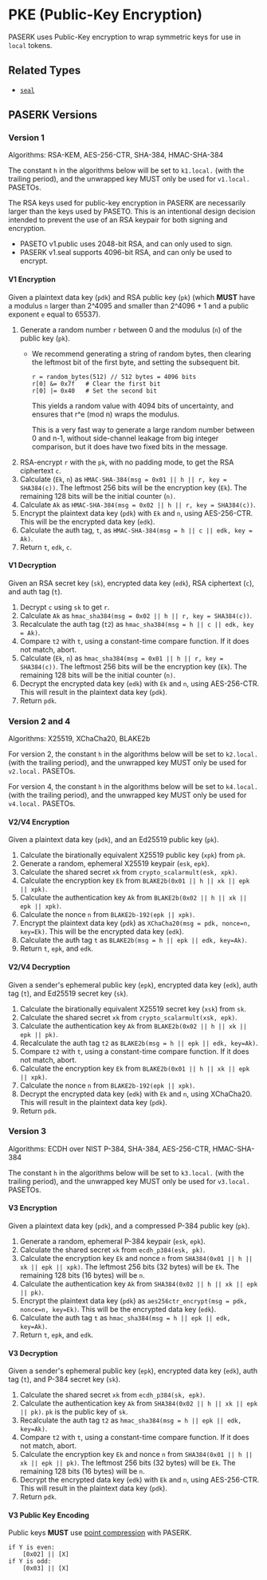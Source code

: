# PKE (Public-Key Encryption)

PASERK uses Public-Key encryption to wrap symmetric keys for use in `local` tokens.

## Related Types

* [`seal`](../types/seal.md)

## PASERK Versions

### Version 1

Algorithms: RSA-KEM, AES-256-CTR, SHA-384, HMAC-SHA-384

The constant `h` in the algorithms below will be set to `k1.local.`
(with the trailing period), and the unwrapped key MUST only be used for
`v1.local.` PASETOs.

The RSA keys used for public-key encryption in PASERK are necessarily larger
than the keys used by PASETO. This is an intentional design decision intended
to prevent the use of an RSA keypair for both signing and encryption.

* PASETO v1.public uses 2048-bit RSA, and can only used to sign.
* PASERK v1.seal supports 4096-bit RSA, and can only be used to encrypt.

#### V1 Encryption

Given a plaintext data key (`pdk`) and RSA public key (`pk`) (which **MUST** have
a modulus `n` larger than 2^4095 and smaller than 2^4096 + 1 and a public exponent
`e` equal to 65537).

1. Generate a random number `r` between 0 and the modulus (`n`) of the public key (`pk`).
   * We recommend generating a string of random bytes, then clearing the leftmost
     bit of the first byte, and setting the subsequent bit.
     ```
     r = random_bytes(512) // 512 bytes = 4096 bits
     r[0] &= 0x7f   # Clear the first bit
     r[0] |= 0x40   # Set the second bit
     ```
     This yields a random value with 4094 bits of uncertainty, and ensures that r^e (mod n)
     wraps the modulus.
     
     This is a very fast way to generate a large random number between 0 and n-1,
     without side-channel leakage from big integer comparison, but it does have two
     fixed bits in the message.
2. RSA-encrypt `r` with the `pk`, with no padding mode, to get the RSA ciphertext `c`.
3. Calculate (`Ek`, `n`) as `HMAC-SHA-384(msg = 0x01 || h || r, key = SHA384(c))`.
   The leftmost 256 bits will be the encryption key (`Ek`). The remaining 128 bits
   will be the initial counter (`n)`.
4. Calculate `Ak` as `HMAC-SHA-384(msg = 0x02 || h || r, key = SHA384(c))`.
5. Encrypt the plaintext data key (`pdk`) with `Ek` and `n`, using AES-256-CTR.
   This will be the encrypted data key (`edk`).
6. Calculate the auth tag, `t`, as `HMAC-SHA-384(msg = h || c || edk, key = Ak)`.
7. Return `t`, `edk`, `c`.

#### V1 Decryption

Given an RSA secret key (`sk`), encrypted data key (`edk`),
RSA ciphertext (`c`), and auth tag (`t`).

1. Decrypt `c` using `sk` to get `r`.
2. Calculate `Ak` as 
   `hmac_sha384(msg = 0x02 || h || r, key = SHA384(c))`.
3. Recalculate the auth tag (`t2`) as 
   `hmac_sha384(msg = h || c || edk, key = Ak)`.
4. Compare `t2` with `t`, using a constant-time compare function. If it does not
   match, abort. 
5. Calculate (`Ek`, `n`) as 
   `hmac_sha384(msg = 0x01 || h || r, key = SHA384(c))`.
   The leftmost 256 bits will be the encryption key (`Ek`). The remaining 128 bits
   will be the initial counter (`n)`.
6. Decrypt the encrypted data key (`edk`) with `Ek` and `n`, using AES-256-CTR.
   This will result in the plaintext data key (`pdk`).
7. Return `pdk`.

### Version 2 and 4

Algorithms: X25519, XChaCha20, BLAKE2b

For version 2, the constant `h` in the algorithms below will be set to `k2.local.`
(with the trailing period), and the unwrapped key MUST only be used for
`v2.local.` PASETOs.

For version 4, the constant `h` in the algorithms below will be set to `k4.local.`
(with the trailing period), and the unwrapped key MUST only be used for
`v4.local.` PASETOs.

#### V2/V4 Encryption

Given a plaintext data key (`pdk`), and an Ed25519 public key (`pk`).

1. Calculate the birationally equivalent X25519 public key (`xpk`) from `pk`.
2. Generate a random, ephemeral X25519 keypair (`esk`, `epk`).
3. Calculate the shared secret `xk` from 
   `crypto_scalarmult(esk, xpk)`.
4. Calculate the encryption key `Ek` from
   `BLAKE2b(0x01 || h || xk || epk || xpk)`.
5. Calculate the authentication key `Ak` from 
   `BLAKE2b(0x02 || h || xk || epk || xpk)`.
6. Calculate the nonce `n` from 
   `BLAKE2b-192(epk || xpk)`.
7. Encrypt the plaintext data key (`pdk`) as 
   `XChaCha20(msg = pdk, nonce=n, key=Ek)`.
   This will be the encrypted data key (`edk`).
8. Calculate the auth tag `t` as
   `BLAKE2b(msg = h || epk || edk, key=Ak)`.
9. Return `t`, `epk`, and `edk`.

#### V2/V4 Decryption

Given a sender's ephemeral public key (`epk`), encrypted data key (`edk`),
auth tag (`t`), and Ed25519 secret key (`sk`).

1. Calculate the birationally equivalent X25519 secret key (`xsk`) from `sk`.
2. Calculate the shared secret `xk` from `crypto_scalarmult(xsk, epk)`.
3. Calculate the authentication key `Ak` from
   `BLAKE2b(0x02 || h || xk || epk || pk)`.
4. Recalculate the auth tag `t2` as `BLAKE2b(msg = h || epk || edk, key=Ak)`.
5. Compare `t2` with `t`, using a constant-time compare function. If it does not
   match, abort.
6. Calculate the encryption key `Ek` from `BLAKE2b(0x01 || h || xk || epk || xpk)`.
7. Calculate the nonce `n` from `BLAKE2b-192(epk || xpk)`.
8. Decrypt the encrypted data key (`edk`) with `Ek` and `n`, using XChaCha20.
   This will result in the plaintext data key (`pdk`).
9. Return `pdk`.

### Version 3

Algorithms: ECDH over NIST P-384, SHA-384, AES-256-CTR, HMAC-SHA-384

The constant `h` in the algorithms below will be set to `k3.local.`
(with the trailing period), and the unwrapped key MUST only be used for
`v3.local.` PASETOs.

#### V3 Encryption

Given a plaintext data key (`pdk`), and a compressed P-384 public key (`pk`).

1. Generate a random, ephemeral P-384 keypair (`esk`, `epk`).
2. Calculate the shared secret `xk` from `ecdh_p384(esk, pk)`.
3. Calculate the encryption key `Ek` and nonce `n` from 
   `SHA384(0x01 || h || xk || epk || xpk)`.
   The leftmost 256 bits (32 bytes) will be `Ek`.
   The remaining 128 bits (16 bytes) will be `n`.
4. Calculate the authentication key `Ak` from 
   `SHA384(0x02 || h || xk || epk || pk)`.
5. Encrypt the plaintext data key (`pdk`) as
   `aes256ctr_encrypt(msg = pdk, nonce=n, key=Ek)`.
   This will be the encrypted data key (`edk`).
6. Calculate the auth tag `t` as
   `hmac_sha384(msg = h || epk || edk, key=Ak)`.
7. Return `t`, `epk`, and `edk`.

#### V3 Decryption

Given a sender's ephemeral public key (`epk`), encrypted data key (`edk`),
auth tag (`t`), and P-384 secret key (`sk`).

1. Calculate the shared secret `xk` from `ecdh_p384(sk, epk)`.
2. Calculate the authentication key `Ak` from
   `SHA384(0x02 || h || xk || epk || pk)`.
   `pk` is the public key of `sk`.
3. Recalculate the auth tag `t2` as
   `hmac_sha384(msg = h || epk || edk, key=Ak)`.
4. Compare `t2` with `t`, using a constant-time compare function.
   If it does not match, abort.
5. Calculate the encryption key `Ek` and nonce `n` from
   `SHA384(0x01 || h || xk || epk || pk)`.
   The leftmost 256 bits (32 bytes) will be `Ek`.
   The remaining 128 bits (16 bytes) will be `n`.
6. Decrypt the encrypted data key (`edk`) with `Ek` and `n`, using AES-256-CTR.
   This will result in the plaintext data key (`pdk`).
7. Return `pdk`.

#### V3 Public Key Encoding

Public keys **MUST** use [point compression](https://citeseerx.ist.psu.edu/viewdoc/download?doi=10.1.1.202.2977&rep=rep1&type=pdf)
with PASERK.

```
if Y is even:
    [0x02] || [X]
if Y is odd:
    [0x03] || [X]
```
